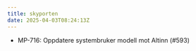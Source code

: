 ```yaml
---
title: skyporten
date: 2025-04-03T08:24:13Z
---
```

- MP-716: Oppdatere systembruker modell mot Altinn (#593)

